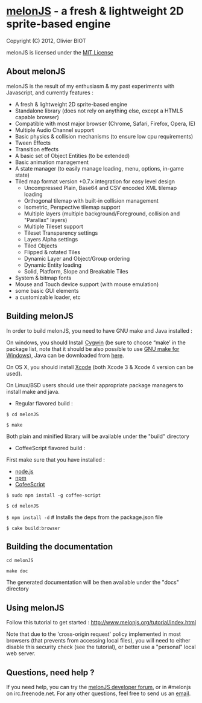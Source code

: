 [melonJS](http://melonjs.org/) - a fresh & lightweight 2D sprite-based engine
=============================================================================

Copyright (C) 2012, Olivier BIOT

melonJS is licensed under the [MIT License](http://www.opensource.org/licenses/mit-license.php)


About melonJS
-------------------------------------------------------------------------------

melonJS is the result of my enthusiasm & my past experiments with Javascript, 
and currently features :

- A fresh & lightweight 2D sprite-based engine
- Standalone library (does not rely on anything else, except a HTML5 capable browser)
- Compatible with most major browser (Chrome, Safari, Firefox, Opera, IE)
- Multiple Audio Channel support
- Basic physics & collision mechanisms (to ensure low cpu requirements)
- Tween Effects
- Transition effects
- A basic set of Object Entities (to be extended)
- Basic animation management
- A state manager (to easily manage loading, menu, options, in-game state)
- Tiled map format version +0.7.x integration for easy level design
	- Uncompressed Plain, Base64 and CSV encoded XML tilemap loading
	- Orthogonal tilemap with built-in collision management
	- Isometric, Perspective tilemap support
	- Multiple layers (multiple background/Foreground, collision and "Parallax" layers)
	- Multiple Tileset support
	- Tileset Transparency settings
	- Layers Alpha settings
	- Tiled Objects
	- Flipped & rotated Tiles
	- Dynamic Layer and Object/Group ordering
	- Dynamic Entity loading
	- Solid, Platform, Slope and Breakable Tiles
- System & bitmap fonts
- Mouse and Touch device support (with mouse emulation)
- some basic GUI elements
- a customizable loader, etc

Building melonJS
-------------------------------------------------------------------------------
In order to build melonJS, you need to have GNU make and Java installed :

On windows, you should Install [Cygwin](http://cygwin.com/) (be sure to choose “make’ in the package list, note that it should be also possible to use [GNU make for Windows](http://gnuwin32.sourceforge.net/packages/make.htm)), Java can be downloaded from [here](http://java.com/en/download/index.jsp).

On OS X, you should install [Xcode](https://developer.apple.com/xcode/) (both Xcode 3 & Xcode 4 version can be used).

On Linux/BSD users should use their appropriate package managers to install make and java.


* Regular flavored build :

`$ cd melonJS`

`$ make`

Both plain and minified library will be available under the "build" directory

* CoffeeScript flavored build :

First make sure that you have installed :

- [node.js](http://nodejs.org/)
- [npm](http://npmjs.org/)
- [CofeeScript](http://jashkenas.github.com/coffee-script/)

`$ sudo npm install -g coffee-script`

`$ cd melonJS`

`$ npm install -d`      # Installs the deps from the package.json file

`$ cake build:browser`

Building the documentation
-------------------------------------------------------------------------------
`cd melonJS`

`make doc`

The generated documentation will be then available under the "docs" directory

Using melonJS
-------------------------------------------------------------------------------
Follow this tutorial to get started : http://www.melonjs.org/tutorial/index.html

Note that due to the 'cross-origin request' policy implemented in most browsers (that prevents from accessing local files), you will need to either disable this security check (see the tutorial), or better use a "personal" local web server.

Questions, need help ?
-------------------------------------------------------------------------------
If you need help, you can try the [melonJS developer forum](http://groups.google.com/group/melonjs), or in #melonjs on irc.freenode.net.
For any other questions, feel free to send us an [email](mailto:contact@melonjs.org).

